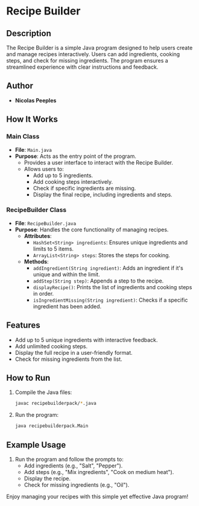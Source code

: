 
# Recipe Builder

## Description
The Recipe Builder is a simple Java program designed to help users create and manage recipes interactively. Users can add ingredients, cooking steps, and check for missing ingredients. The program ensures a streamlined experience with clear instructions and feedback.

## Author
- **Nicolas Peeples**

## How It Works

### **Main Class**
- **File**: `Main.java`
- **Purpose**: Acts as the entry point of the program.
  - Provides a user interface to interact with the Recipe Builder.
  - Allows users to:
    - Add up to 5 ingredients.
    - Add cooking steps interactively.
    - Check if specific ingredients are missing.
    - Display the final recipe, including ingredients and steps.

### **RecipeBuilder Class**
- **File**: `RecipeBuilder.java`
- **Purpose**: Handles the core functionality of managing recipes.
  - **Attributes**:
    - `HashSet<String> ingredients`: Ensures unique ingredients and limits to 5 items.
    - `ArrayList<String> steps`: Stores the steps for cooking.
  - **Methods**:
    - `addIngredient(String ingredient)`: Adds an ingredient if it's unique and within the limit.
    - `addStep(String step)`: Appends a step to the recipe.
    - `displayRecipe()`: Prints the list of ingredients and cooking steps in order.
    - `isIngredientMissing(String ingredient)`: Checks if a specific ingredient has been added.

## Features
- Add up to 5 unique ingredients with interactive feedback.
- Add unlimited cooking steps.
- Display the full recipe in a user-friendly format.
- Check for missing ingredients from the list.

## How to Run
1. Compile the Java files:
   ```bash
   javac recipebuilderpack/*.java
   ```
2. Run the program:
   ```bash
   java recipebuilderpack.Main
   ```

## Example Usage
1. Run the program and follow the prompts to:
   - Add ingredients (e.g., "Salt", "Pepper").
   - Add steps (e.g., "Mix ingredients", "Cook on medium heat").
   - Display the recipe.
   - Check for missing ingredients (e.g., "Oil").

Enjoy managing your recipes with this simple yet effective Java program!
